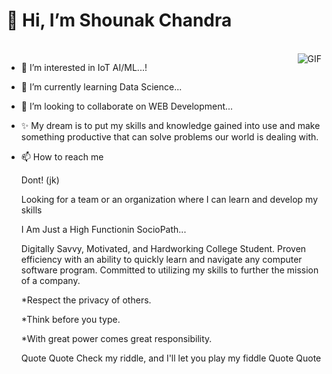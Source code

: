  # 👋 Hi, I’m Shounak Chandra
<br>
<img align="right" alt="GIF" src="https://media2.giphy.com/media/l44Qqz6gO6JiVV3pu/giphy.gif?cid=790b7611baa0b0adba8889242866106f9efc346c06cbfa9b&rid=giphy.gif&ct=g" />

- 👀 I’m interested in IoT AI/ML...!
- 🌱 I’m currently learning Data Science...
- 💞️ I’m looking to collaborate on WEB Development...
- ✨ My dream is to put my skills and knowledge gained into use and make something productive that can solve problems our world is dealing with.
- 📫 How to reach me 

     Dont! (jk)


  Looking for a team or an organization where I can learn and develop my skills

  I Am Just a High Functionin SocioPath...
  
  Digitally Savvy, Motivated, and Hardworking College Student. Proven efficiency with an ability to quickly learn and navigate any computer software program.     Committed to utilizing my skills to further the mission of a company.

  
  *Respect the privacy of others.
  
  *Think before you type.
  
  *With great power comes great responsibility.


  Quote Quote
  Check my riddle, and I'll let you play my fiddle
  Quote Quote
